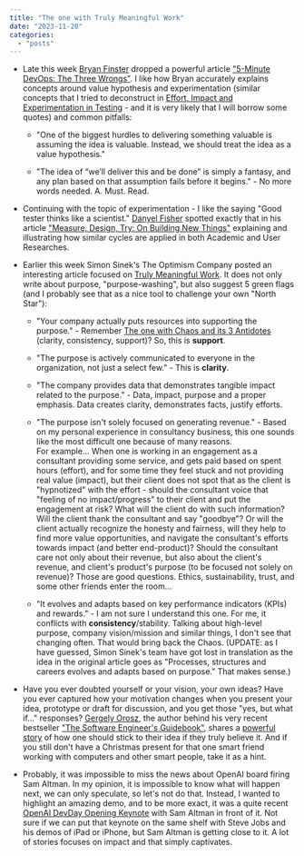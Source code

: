```yaml
---
title: "The one with Truly Meaningful Work"
date: "2023-11-20"
categories: 
  - "posts"
---
```


- Late this week [Bryan Finster](https://www.linkedin.com/in/bryan-finster/) dropped a powerful article ["5-Minute DevOps: The Three Wrongs"](https://bdfinst.medium.com/5-minute-devops-the-three-wrongs-6c660f1287e7). I like how Bryan accurately explains concepts around value hypothesis and experimentation (similar concepts that I tried to deconstruct in [Effort, Impact and Experimentation in Testing](/effort-impact-and-experimentation-in-testing/) - and it is very likely that I will borrow some quotes) and common pitfalls:
    - "One of the biggest hurdles to delivering something valuable is assuming the idea is valuable. Instead, we should treat the idea as a value hypothesis."
    
    - "The idea of “we’ll deliver this and be done” is simply a fantasy, and any plan based on that assumption fails before it begins." - No more words needed. A. Must. Read.

- Continuing with the topic of experimentation - I like the saying "Good tester thinks like a scientist." [Danyel Fisher](https://www.linkedin.com/in/danyelfisher/) spotted exactly that in his article ["Measure, Design, Try: On Building New Things"](https://danyelfisher.info/blog/2023/10/5/measure-design-try-on-building-new-things) explaining and illustrating how similar cycles are applied in both Academic and User Researches.

- Earlier this week Simon Sinek's The Optimism Company posted an interesting article focused on [Truly Meaningful Work](https://www.linkedin.com/pulse/does-your-company-truly-value-meaning-work-simon-sinek-ywhqc/). It does not only write about purpose, "purpose-washing", but also suggest 5 green flags (and I probably see that as a nice tool to challenge your own "North Star"):
    - "Your company actually puts resources into supporting the purpose." - Remember [The one with Chaos and its 3 Antidotes](/posts/2023/11/12/the-one-with-chaos-and-its-3-antidotes/) (clarity, consistency, support)? So, this is **support**.
    
    - "The purpose is actively communicated to everyone in the organization, not just a select few." - This is **clarity**.
    
    - "The company provides data that demonstrates tangible impact related to the purpose." - Data, impact, purpose and a proper emphasis. Data creates clarity, demonstrates facts, justify efforts.
    
    - "The purpose isn't solely focused on generating revenue." - Based on my personal experience in consultancy business, this one sounds like the most difficult one because of many reasons.  
        For example... When one is working in an engagement as a consultant providing some service, and gets paid based on spent hours (effort), and for some time they feel stuck and not providing real value (impact), but their client does not spot that as the client is "hypnotized" with the effort - should the consultant voice that "feeling of no impact/progress" to their client and put the engagement at risk? What will the client do with such information? Will the client thank the consultant and say "goodbye"? Or will the client actually recognize the honesty and fairness, will they help to find more value opportunities, and navigate the consultant's efforts towards impact (and better end-product)? Should the consultant care not only about their revenue, but also about the client's revenue, and client's product's purpose (to be focused not solely on revenue)? Those are good questions. Ethics, sustainability, trust, and some other friends enter the room...
    
    - "It evolves and adapts based on key performance indicators (KPIs) and rewards." - I am not sure I understand this one. For me, it conflicts with **consistency**/stability. Talking about high-level purpose, company vision/mission and similar things, I don't see that changing often. That would bring back the Chaos. (UPDATE: as I have guessed, Simon Sinek's team have got lost in translation as the idea in the original article goes as "Processes, structures and careers evolves and adapts based on purpose." That makes sense.)

- Have you ever doubted yourself or your vision, your own ideas? Have you ever captured how your motivation changes when you present your idea, prototype or draft for discussion, and you get those "yes, but what if..." responses? [Gergely Orosz](https://www.linkedin.com/in/gergelyorosz/), the author behind his very recent bestseller ["The Software Engineer's Guidebook"](https://www.amazon.com/Software-Engineers-Guidebook-Navigating-positions/dp/908338182X), shares a [powerful story](https://www.linkedin.com/posts/gergelyorosz_an-untold-story-behind-how-the-software-engineers-activity-7128417853136867328-rJKA/) of how one should stick to their idea if they truly believe it. And if you still don't have a Christmas present for that one smart friend working with computers and other smart people, take it as a hint.

- Probably, it was impossible to miss the news about OpenAI board firing Sam Altman. In my opinion, it is impossible to know what will happen next, we can only speculate, so let's not do that. Instead, I wanted to highlight an amazing demo, and to be more exact, it was a quite recent [OpenAI DevDay Opening Keynote](https://www.youtube.com/watch?v=U9mJuUkhUzk) with Sam Altman in front of it. Not sure if we can put that keynote on the same shelf with Steve Jobs and his demos of iPad or iPhone, but Sam Altman is getting close to it. A lot of stories focuses on impact and that simply captivates.
